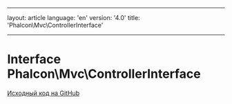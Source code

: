 * * *

layout: article language: 'en' version: '4.0' title: 'Phalcon\Mvc\ControllerInterface'

* * *

# Interface **Phalcon\Mvc\ControllerInterface**

<a href="https://github.com/phalcon/cphalcon/tree/v4.0.0/phalcon/mvc/controllerinterface.zep" class="btn btn-default btn-sm">Исходный код на GitHub</a>
